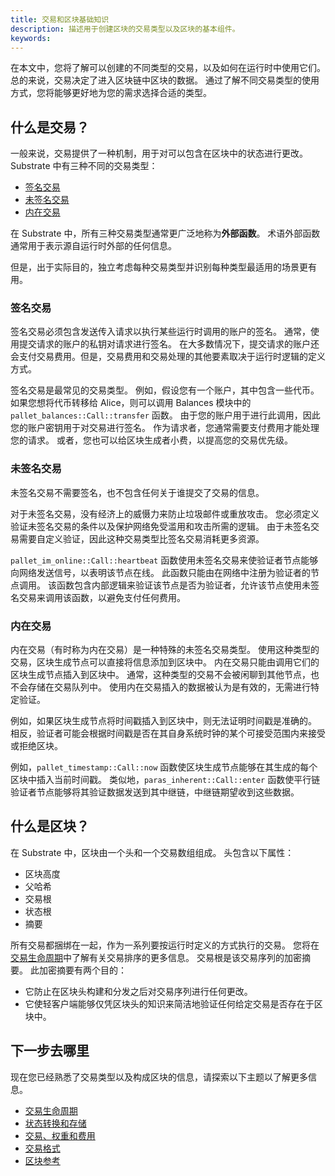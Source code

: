 ```yaml
---
title: 交易和区块基础知识
description: 描述用于创建区块的交易类型以及区块的基本组件。
keywords:
---
```


在本文中，您将了解可以创建的不同类型的交易，以及如何在运行时中使用它们。
总的来说，交易决定了进入区块链中区块的数据。
通过了解不同交易类型的使用方式，您将能够更好地为您的需求选择合适的类型。

## 什么是交易？

一般来说，交易提供了一种机制，用于对可以包含在区块中的状态进行更改。
Substrate 中有三种不同的交易类型：

- [签名交易](#signed-transactions)
- [未签名交易](#unsigned-transactions)
- [内在交易](#inherent-transactions)

在 Substrate 中，所有三种交易类型通常更广泛地称为**外部函数**。
术语外部函数通常用于表示源自运行时外部的任何信息。

但是，出于实际目的，独立考虑每种交易类型并识别每种类型最适用的场景更有用。

### 签名交易

签名交易必须包含发送传入请求以执行某些运行时调用的账户的签名。
通常，使用提交请求的账户的私钥对请求进行签名。
在大多数情况下，提交请求的账户还会支付交易费用。但是，交易费用和交易处理的其他要素取决于运行时逻辑的定义方式。

签名交易是最常见的交易类型。
例如，假设您有一个账户，其中包含一些代币。
如果您想将代币转移给 Alice，则可以调用 Balances 模块中的 `pallet_balances::Call::transfer` 函数。
由于您的账户用于进行此调用，因此您的账户密钥用于对交易进行签名。
作为请求者，您通常需要支付费用才能处理您的请求。
或者，您也可以给区块生成者小费，以提高您的交易优先级。

### 未签名交易

未签名交易不需要签名，也不包含任何关于谁提交了交易的信息。

对于未签名交易，没有经济上的威慑力来防止垃圾邮件或重放攻击。
您必须定义验证未签名交易的条件以及保护网络免受滥用和攻击所需的逻辑。
由于未签名交易需要自定义验证，因此这种交易类型比签名交易消耗更多资源。

`pallet_im_online::Call::heartbeat` 函数使用未签名交易来使验证者节点能够向网络发送信号，以表明该节点在线。
此函数只能由在网络中注册为验证者的节点调用。
该函数包含内部逻辑来验证该节点是否为验证者，允许该节点使用未签名交易来调用该函数，以避免支付任何费用。

### 内在交易

内在交易（有时称为内在交易）是一种特殊的未签名交易类型。
使用这种类型的交易，区块生成节点可以直接将信息添加到区块中。
内在交易只能由调用它们的区块生成节点插入到区块中。
通常，这种类型的交易不会被闲聊到其他节点，也不会存储在交易队列中。
使用内在交易插入的数据被认为是有效的，无需进行特定验证。

例如，如果区块生成节点将时间戳插入到区块中，则无法证明时间戳是准确的。
相反，验证者可能会根据时间戳是否在其自身系统时钟的某个可接受范围内来接受或拒绝区块。

例如，`pallet_timestamp::Call::now` 函数使区块生成节点能够在其生成的每个区块中插入当前时间戳。
类似地，`paras_inherent::Call::enter` 函数使平行链验证者节点能够将其验证数据发送到其中继链，中继链期望收到这些数据。

## 什么是区块？

在 Substrate 中，区块由一个头和一个交易数组组成。
头包含以下属性：

- 区块高度
- 父哈希
- 交易根
- 状态根
- 摘要

所有交易都捆绑在一起，作为一系列要按运行时定义的方式执行的交易。
您将在[交易生命周期](/learn/transaction-lifecycle/)中了解有关交易排序的更多信息。
交易根是该交易序列的加密摘要。
此加密摘要有两个目的：

- 它防止在区块头构建和分发之后对交易序列进行任何更改。
- 它使轻客户端能够仅凭区块头的知识来简洁地验证任何给定交易是否存在于区块中。

## 下一步去哪里

现在您已经熟悉了交易类型以及构成区块的信息，请探索以下主题以了解更多信息。

- [交易生命周期](/learn/transaction-lifecycle/)
- [状态转换和存储](/learn/state-transitions-and-storage/)
- [交易、权重和费用](/build/tx-weights-fees/)
- [交易格式](/reference/transaction-format/)
- [区块参考](https://paritytech.github.io/substrate/master/sp_runtime/traits/trait.Block.html)
